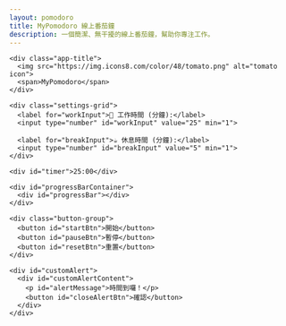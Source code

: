 ```yaml
---
layout: pomodoro
title: MyPomodoro 線上番茄鐘
description: 一個簡潔、無干擾的線上番茄鐘，幫助你專注工作。
---
```

<div class="pomodoro-app-body">
  <div class="pomodoro-container">

    <div class="app-title">
      <img src="https://img.icons8.com/color/48/tomato.png" alt="tomato icon">
      <span>MyPomodoro</span>
    </div>

    <div class="settings-grid">
      <label for="workInput">💪 工作時間 (分鐘):</label>
      <input type="number" id="workInput" value="25" min="1">
      
      <label for="breakInput">☕ 休息時間 (分鐘):</label>
      <input type="number" id="breakInput" value="5" min="1">
    </div>

    <div id="timer">25:00</div>

    <div id="progressBarContainer">
      <div id="progressBar"></div>
    </div>

    <div class="button-group">
      <button id="startBtn">開始</button>
      <button id="pauseBtn">暫停</button>
      <button id="resetBtn">重置</button>
    </div>

    <div id="customAlert">
      <div id="customAlertContent">
        <p id="alertMessage">時間到囉！</p>
        <button id="closeAlertBtn">確認</button>
      </div>
    </div>

  </div>
</div>

